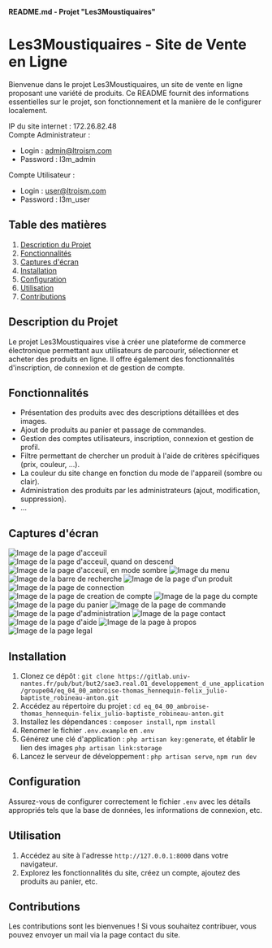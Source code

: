 **README.md - Projet "Les3Moustiquaires"**

# Les3Moustiquaires - Site de Vente en Ligne

Bienvenue dans le projet Les3Moustiquaires, un site de vente en ligne proposant une variété de produits. Ce README fournit des informations essentielles sur le projet, son fonctionnement et la manière de le configurer localement.

IP du site internet : 172.26.82.48\
Compte Administrateur : 
- Login : admin@ltroism.com
- Password : l3m_admin

Compte Utilisateur :
- Login : user@ltroism.com
- Password : l3m_user

## Table des matières

1. [Description du Projet](#description-du-projet)
2. [Fonctionnalités](#fonctionnalités)
3. [Captures d&#39;écran](#captures-décran)
4. [Installation](#installation)
5. [Configuration](#configuration)
6. [Utilisation](#utilisation)
7. [Contributions](#contributions)

## Description du Projet

Le projet Les3Moustiquaires vise à créer une plateforme de commerce électronique permettant aux utilisateurs de parcourir, sélectionner et acheter des produits en ligne. Il offre également des fonctionnalités d'inscription, de connexion et de gestion de compte.

## Fonctionnalités

- Présentation des produits avec des descriptions détaillées et des images.
- Ajout de produits au panier et passage de commandes.
- Gestion des comptes utilisateurs, inscription, connexion et gestion de profil.
- Filtre permettant de chercher un produit à l'aide de critères spécifiques (prix, couleur, ...).
- La couleur du site change en fonction du mode de l'appareil (sombre ou clair).
- Administration des produits par les administrateurs (ajout, modification, suppression).
- ...

## Captures d'écran

![Image de la page d'acceuil](img_readme/index.png)
![Image de la page d'acceuil, quand on descend](img_readme/accueil.png)
![Image de la page d'acceuil, en mode sombre](img_readme/darkmode.png)
![Image du menu](img_readme/menu.png)
![Image de la barre de recherche](img_readme/searchbar.png)
![Image de la page d'un produit](img_readme/product.png)
![Image de la page de connection](img_readme/login.png)
![Image de la page de creation de compte](img_readme/signin.png)
![Image de la page du compte](img_readme/account.png)
![Image de la page du panier](img_readme/cart.png)
![Image de la page de commande](img_readme/order.png)
![Image de la page d'administration](img_readme/admin.png)
![Image de la page contact](img_readme/contact.png)
![Image de la page d'aide](img_readme/help.png)
![Image de la page à propos](img_readme/about.png)
![Image de la page legal](img_readme/legal.png)

## Installation

1. Clonez ce dépôt : `git clone https://gitlab.univ-nantes.fr/pub/but/but2/sae3.real.01_developpement_d_une_application/groupe04/eq_04_00_ambroise-thomas_hennequin-felix_julio-baptiste_robineau-anton.git`
2. Accédez au répertoire du projet : `cd eq_04_00_ambroise-thomas_hennequin-felix_julio-baptiste_robineau-anton.git`
3. Installez les dépendances : `composer install`, `npm install`
4. Renomer le fichier `.env.example` en `.env`
5. Générez une clé d'application : `php artisan key:generate`, et établir le lien des images `php artisan link:storage`
6. Lancez le serveur de développement : `php artisan serve`, `npm run dev`

## Configuration

Assurez-vous de configurer correctement le fichier `.env` avec les détails appropriés tels que la base de données, les informations de connexion, etc.

## Utilisation

1. Accédez au site à l'adresse `http://127.0.0.1:8000` dans votre navigateur.
2. Explorez les fonctionnalités du site, créez un compte, ajoutez des produits au panier, etc.

## Contributions

Les contributions sont les bienvenues ! Si vous souhaitez contribuer, vous pouvez envoyer un mail via la page contact du site.

